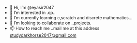 - 👋 Hi, I’m @eyasir2047
- 👀 I’m interested in .cp..
- 🌱 I’m currently learning  c,scratch and discrete mathematics...
- 💞️ I’m looking to collaborate on ..projects.
- 📫 How to reach me ..mail me at this address studydarkhorse2047@gmail.com

<!---
eyasir2047/eyasir2047 is a ✨ special ✨ repository because its `README.md` (this file) appears on your GitHub profile.
You can click the Preview link to take a look at your changes.
--->
